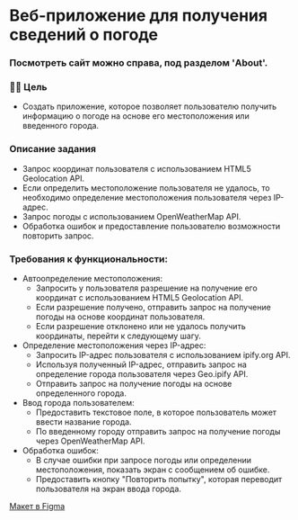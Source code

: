 # Веб-приложение для получения сведений о погоде #

### Посмотреть сайт можно справа, под разделом 'About'.
 
### 👩‍💻 Цель ###
 - Создать приложение, которое позволяет пользователю получить информацию о погоде на основе его местоположения или введенного города.

### Описание задания ###
 - Запрос координат пользователя с использованием HTML5 Geolocation API.
 - Если определить местоположение пользователя не удалось, то необходимо определение местоположения пользователя через IP-адрес.
 - Запрос погоды с использованием OpenWeatherMap API.
 - Обработка ошибок и предоставление пользователю возможности повторить запрос.

### Требования к функциональности: ###
- Автоопределение местоположения:
    - Запросить у пользователя разрешение на получение его координат с использованием HTML5 Geolocation API.
    - Если разрешение получено, отправить запрос на получение погоды на основе координат пользователя.
    - Если разрешение отклонено или не удалось получить координаты, перейти к следующему шагу.
- Определение местоположения через IP-адрес:
    - Запросить IP-адрес пользователя с использованием ipify.org API.
    - Используя полученный IP-адрес, отправить запрос на определение города пользователя через Geo.ipify API.
    - Отправить запрос на получение погоды на основе определенного города.
- Ввод города пользователем:
    - Предоставить текстовое поле, в которое пользователь может ввести название города.
    - По введенному городу отправить запрос на получение погоды через OpenWeatherMap API.
- Обработка ошибок:
    - В случае ошибки при запросе погоды или определении местоположения, показать экран с сообщением об ошибке.
    - Предоставить кнопку "Повторить попытку", которая переводит пользователя на экран ввода города.


<p><a href="https://www.figma.com/file/IEKD0HrGYAPdk5CXmRxiTR/Projects?type=design&node-id=2916-1055&mode=design&t=WA1q23AzQ8hhC1rI-0">Макет в Figma</a></p>